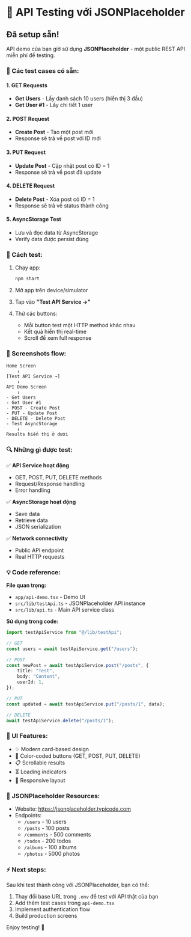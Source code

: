 # 🧪 API Testing với JSONPlaceholder

## Đã setup sẵn!

API demo của bạn giờ sử dụng **JSONPlaceholder** - một public REST API miễn phí để testing.

### 🎯 Các test cases có sẵn:

#### 1. **GET Requests**

-   **Get Users** - Lấy danh sách 10 users (hiển thị 3 đầu)
-   **Get User #1** - Lấy chi tiết 1 user

#### 2. **POST Request**

-   **Create Post** - Tạo một post mới
-   Response sẽ trả về post với ID mới

#### 3. **PUT Request**

-   **Update Post** - Cập nhật post có ID = 1
-   Response sẽ trả về post đã update

#### 4. **DELETE Request**

-   **Delete Post** - Xóa post có ID = 1
-   Response sẽ trả về status thành công

#### 5. **AsyncStorage Test**

-   Lưu và đọc data từ AsyncStorage
-   Verify data được persist đúng

### 🚀 Cách test:

1. Chạy app:

    ```bash
    npm start
    ```

2. Mở app trên device/simulator

3. Tap vào **"Test API Service →"**

4. Thử các buttons:
    - Mỗi button test một HTTP method khác nhau
    - Kết quả hiển thị real-time
    - Scroll để xem full response

### 📱 Screenshots flow:

```
Home Screen
    ↓
[Test API Service →]
    ↓
API Demo Screen
    ↓
- Get Users
- Get User #1
- POST - Create Post
- PUT - Update Post
- DELETE - Delete Post
- Test AsyncStorage
    ↓
Results hiển thị ở dưới
```

### 🔍 Những gì được test:

✅ **API Service hoạt động**

-   GET, POST, PUT, DELETE methods
-   Request/Response handling
-   Error handling

✅ **AsyncStorage hoạt động**

-   Save data
-   Retrieve data
-   JSON serialization

✅ **Network connectivity**

-   Public API endpoint
-   Real HTTP requests

### 💡 Code reference:

**File quan trọng:**

-   `app/api-demo.tsx` - Demo UI
-   `src/lib/testApi.ts` - JSONPlaceholder API instance
-   `src/lib/api.ts` - Main API service class

**Sử dụng trong code:**

```typescript
import testApiService from "@/lib/testApi";

// GET
const users = await testApiService.get("/users");

// POST
const newPost = await testApiService.post("/posts", {
    title: "Test",
    body: "Content",
    userId: 1,
});

// PUT
const updated = await testApiService.put("/posts/1", data);

// DELETE
await testApiService.delete("/posts/1");
```

### 🎨 UI Features:

-   ✨ Modern card-based design
-   🎨 Color-coded buttons (GET, POST, PUT, DELETE)
-   📋 Scrollable results
-   ⏳ Loading indicators
-   📱 Responsive layout

### 📖 JSONPlaceholder Resources:

-   Website: https://jsonplaceholder.typicode.com
-   Endpoints:
    -   `/users` - 10 users
    -   `/posts` - 100 posts
    -   `/comments` - 500 comments
    -   `/todos` - 200 todos
    -   `/albums` - 100 albums
    -   `/photos` - 5000 photos

### ⚡ Next steps:

Sau khi test thành công với JSONPlaceholder, bạn có thể:

1. Thay đổi base URL trong `.env` để test với API thật của bạn
2. Add thêm test cases trong `api-demo.tsx`
3. Implement authentication flow
4. Build production screens

Enjoy testing! 🚀
